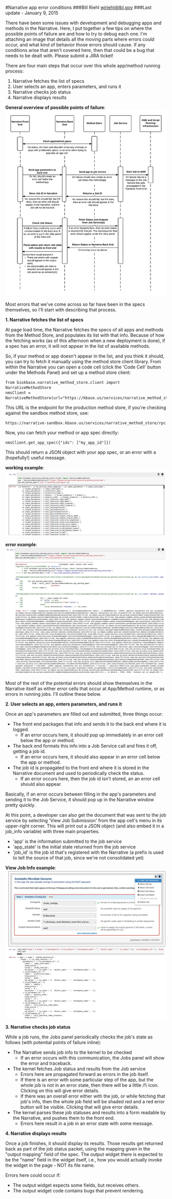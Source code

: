 #Narrative app error conditions
###Bill Riehl <wjriehl@lbl.gov>
###Last update - January 9, 2015

There have been some issues with development and debugging apps and methods in the Narrative. Here, I put together a few tips on where the possible points of failure are and how to try to debug each one. I'm attaching an image that details all the moving parts where errors could occur, and what kind of behavior those errors should cause. If any conditions arise that aren't covered here, then that could be a bug that needs to be dealt with. Please submit a JIRA ticket!

There are four main steps that occur over this whole app/method running process:

  1. Narrative fetches the list of specs
  2. User selects an app, enters parameters, and runs it
  3. Narrative checks job status
  4. Narrative displays results

**General overview of possible points of failure**: ![Narrative failure diagram](./narrative_app_sequence.png)

Most errors that we've come across so far have been in the specs themselves, so I'll start with describing that process.

**1. Narrative fetches the list of specs**

At page load time, the Narrative fetches the specs of all apps and methods from the Method Store, and populates its list with that info. Because of how the fetching works (as of this afternoon when a new deployment is done), if a spec has an error, it will not appear in the list of available methods.

So, if your method or app doesn't appear in the list, and you think it should, you can try to fetch it manually using the method store client library. From within the Narrative you can open a code cell (click the 'Code Cell' button under the Methods Panel) and set up a method store client:

    from biokbase.narrative_method_store.client import NarrativeMethodStore
    nmsClient = NarrativeMethodStore(url="https://kbase.us/services/narrative_method_store/rpc")

This URL is the endpoint for the production method store, if you're checking against the sandbox method store, use:

    https://narrative-sandbox.kbase.us/services/narrative_method_store/rpc

Now, you can fetch your method or app spec directly:

    nmsClient.get_app_spec({"ids": ["my_app_id"]})

This should return a JSON object with your app spec, or an error with a (hopefully!) useful message.

**working example**:
![Fetch Method spec](./nms_example.png)

**error example**:
![Error with Narrative Method](./nms_error.png)


Most of the rest of the potential errors should show themselves in the Narrative itself as either error cells that occur at App/Method runtime, or as errors in running jobs. I'll outline these below.

**2. User selects an app, enters parameters, and runs it**

Once an app's parameters are filled out and submitted, three things occur:

  - The front end packages that info and sends it to the back end where it is logged.
    - If an error occurs here, it should pop up immediately in an error cell below the app or method.
  - The back end formats this info into a Job Service call and fires it off, getting a job id.
    - If an error occurs here, it should also appear in an error cell below the app or method.
  - The job id is propagated to the front end where it is stored in the Narrative document and used to periodically check the status.
    - If an error occurs here, then the job id isn't stored, an an error cell should also appear.

Basically, if an error occurs between filling in the app's parameters and sending it to the Job Service, it should pop up in the Narrative window pretty quickly.

At this point, a developer can also get the document that was sent to the job service by selecting 'View Job Submission' from the app cell's menu in its upper-right corner. This will print out a JSON object (and also embed it in a job_info variable) with three main properties.

  - 'app' is the information submitted to the job service
  - 'app_state' is the initial state returned from the job service
  - 'job_id' is the job id that's registered with the Narrative (a prefix is used to tell the source of that job, since we're not consolidated yet)

**View Job Info example**:
![Job submission example](./job_info.png)

**3. Narrative checks job status**

While a job runs, the Jobs panel periodically checks the job's state as follows (with potential points of failure inline):

  - The Narrative sends job info to the kernel to be checked
    - If an error occurs with this communication, the Jobs panel will show the error and traceback.
  - The kernel fetches Job status and results from the Job service
    - Errors here are propagated forward as errors in the job itself. 
    - If there is an error with some particular step of the app, but the whole job is not in an error state, then there will be a little /!\ icon. Clicking on this will give error details.
    - If there was an overall error either with the job, or while fetching that job's info, then the whole job field will be shaded red and a red error button will be visible. Clicking that will give error details.
  - The kernel parses these job statuses and results into a form readable by the Narrative, and pushes them to the front end.
    - Errors here result in a job in an error state with some message.

**4. Narrative displays results**

Once a job finishes, it should display its results. Those results get returned back as part of the job status packet, using the mapping given in the "output mapping" field of the spec. The output widget there is expected to be the "name" field in the widget itself, i.e., how you would actually invoke the widget in the page - NOT its file name.

Errors here could occur if:

  - The output widget expects some fields, but receives others.
  - The output widget code contains bugs that prevent rendering.
